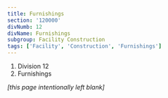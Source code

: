 ```yaml
---
title: Furnishings
section: '120000'
divNumb: 12
divName: Furnishings
subgroup: Facility Construction
tags: ['Facility', 'Construction', 'Furnishings']
---
```


   1. Division 12
   1. Furnishings

*[this page intentionally left blank]*

